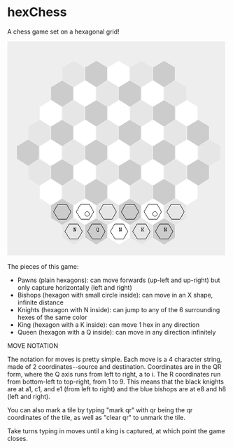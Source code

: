 # hexChess
A chess game set on a hexagonal grid!

![Game board with one side's pieces set up](board.png?raw=true "Title")

The pieces of this game: 
  - Pawns (plain hexagons): can move forwards (up-left and up-right) but only capture horizontally (left and right)
  - Bishops (hexagon with small circle inside): can move in an X shape, infinite distance
  - Knights (hexagon with N inside): can jump to any of the 6 surrounding hexes of the same color
  - King (hexagon with a K inside): can move 1 hex in any direction
  - Queen (hexagon with a Q inside): can move in any direction infinitely

MOVE NOTATION

The notation for moves is pretty simple. Each move is a 4 character string, made of 2 coordinates--source and destination. Coordinates are in the QR form, where the Q axis runs from left to right, a to i. The R coordinates run from bottom-left to top-right, from 1 to 9. This means that the black knights are at a1, c1, and e1 (from left to right) and the blue bishops are at e8 and h8 (left and right).

You can also mark a tile by typing "mark qr" with qr being the qr coordinates of the tile, as well as "clear qr" to unmark the tile.

Take turns typing in moves until a king is captured, at which point the game closes.
